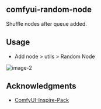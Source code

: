 ## comfyui-random-node

Shuffle nodes after queue added.

## Usage

- Add node > utils > Random Node

![image-2](./images/example.gif)

## Acknowledgments

- [ComfyUI-Inspire-Pack](https://github.com/ltdrdata/ComfyUI-Inspire-Pack)